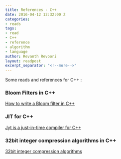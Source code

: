 ```yaml
---
title: References - C++
date: 2016-04-12 12:32:00 Z
categories:
- reads
tags:
- read
- C++
- reference
- algorithm
- language
author: Revanth Revoori
layout: readpost
excerpt_separator: "<!--more-->"
---
```


Some reads and references for C++ :

### Bloom Filters in C++

<a class="embedly-card" href="http://blog.michaelschmatz.com/2016/04/11/how-to-write-a-bloom-filter-cpp/">How to write a Bloom filter in C++  <i class="fa fa-external-link"></i></a>

### JIT for C++

<a class="embedly-card" href="http://www.jyt.io/">Jyt is a just-in-time compiler for C++  <i class="fa fa-external-link"></i></a>


### 32bit integer compression algorithms in C++

<a class="embedly-card" href="https://upscaledb.com/0012-32bit-integer-compression-algorithms-part2.html">32bit integer compression algorithms  <i class="fa fa-external-link"></i></a>

<!--more-->

